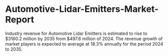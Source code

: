 # Automotive-Lidar-Emitters-Market-Report
Industry revenue for Automotive Lidar Emitters is estimated to rise to $3160.2 million by 2035 from $497.6 million of 2024. The revenue growth of market players is expected to average at 18.3% annually for the period 2024 to 2035.
